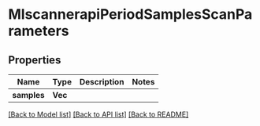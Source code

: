 # MlscannerapiPeriodSamplesScanParameters

## Properties

Name | Type | Description | Notes
------------ | ------------- | ------------- | -------------
**samples** | **Vec<String>** |  |

[[Back to Model list]](./README.md#documentation-for-models) [[Back to API list]](./README.md#documentation-for-api-endpoints) [[Back to README]](../README.md)
